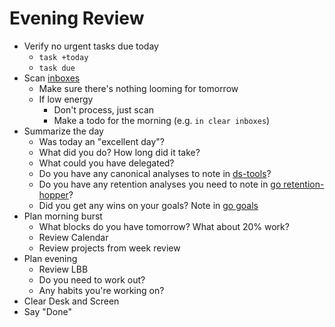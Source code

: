 # Evening Review

* Verify no urgent tasks due today
  * `task +today`
  * `task due`
* Scan [inboxes](./inboxes.md)
  * Make sure there's nothing looming for tomorrow
  * If low energy
    * Don't process, just scan
    * Make a todo for the morning  (e.g. `in clear inboxes`)
* Summarize the day
  * Was today an "excellent day"?
  * What did you do? How long did it take?
  * What could you have delegated?
  * Do you have any canonical analyses to note in [ds-tools](http://go.harterrt.com/ds-tools)?
  * Do you have any retention analyses you need to note in [go retention-hopper](http://go.harterrt.com/retention-hopper)?
  * Did you get any wins on your goals? Note in [go goals](https://docs.google.com/document/d/1VhctfQXCvFnu_08MH4xTy_olpWWLtKZRGw-xmf2NS7k/edit#)
* Plan morning burst
  * What blocks do you have tomorrow? What about 20% work?
  * Review Calendar
  * Review projects from week review
* Plan evening
  * Review LBB
  * Do you need to work out?
  * Any habits you're working on?
* Clear Desk and Screen
* Say "Done"
